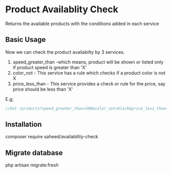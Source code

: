 # Product Availablity Check
Returns the available products with the conditions added in each service

## Basic Usage
Now we can check the product availabilty by 3 services.
1. speed_greater_than -which means, product will be shown or listed  only if product speed is greater than 'X'
2. color_not - This service has a rule which checks if a product color is not X
3. price_less_than - This service provides a check or rule for the price, say price should be less than 'X'

E.g;
```php
//Get /products?speed_greater_than=500&color_not=black&price_less_than=100
```

## Installation
composer require saheed/availability-check

## Migrate database
php artisan migrate:fresh

